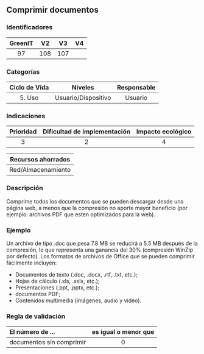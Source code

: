 ## Comprimir documentos

### Identificadores

| GreenIT | V2  | V3  | V4  |
| :-----: | :-: | :-: | :-: |
|   97    | 108 | 107 |     |

### Categorías

|  Ciclo de Vida  |        Niveles         |  Responsable  |
|:---------------:|:----------------------:|:-------------:|
|     5. Uso      |  Usuario/Dispositivo   |    Usuario    |

### Indicaciones

| Prioridad | Dificultad de implementación | Impacto ecológico |
|:---------:|:----------------------------:|:-----------------:|
|     3     |              2               |         4         |

| Recursos ahorrados |
|:------------------:|
| Red/Almacenamiento |

### Descripción

Comprime todos los documentos que se pueden descargar desde una página web, a menos que la compresión no aporte mayor
beneficio (por ejemplo: archivos PDF que esten optimizados para la web).

### Ejemplo

Un archivo de tipo .doc que pesa 7.8 MB se reducirá a 5.5 MB después de la compresión, lo que representa una ganancia del 30% (compresión WinZip por defecto). Los formatos de archivos de Office que se pueden comprimir fácilmente incluyen:

- Documentos de texto (.doc, .docx, .rtf, .txt, etc.);
- Hojas de cálculo (.xls, .xslx, etc.);
- Presentaciones (.ppt, .pptx, etc.);
- documentos PDF;
- Contenidos multimedia (imágenes, audio y vídeo).

### Regla de validación

| El número de ...         | es igual o menor que |
|:-------------------------|:--------------------:|
| documentos sin comprimir |          0           |
